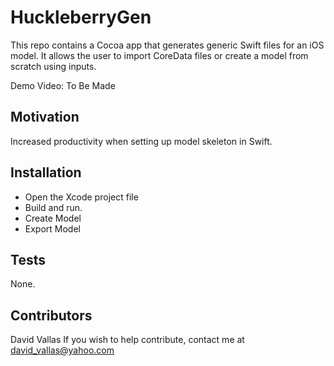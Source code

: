 # HuckleberryGen 

This repo contains a Cocoa app that generates generic Swift files for an iOS model.  It allows the user to import CoreData files or create a model from scratch using inputs.

Demo Video:  To Be Made

## Motivation

Increased productivity when setting up model skeleton in Swift.

## Installation

* Open the Xcode project file
* Build and run.
* Create Model 
* Export Model

## Tests

None.

## Contributors

David Vallas
If you wish to help contribute, contact me at david_vallas@yahoo.com
